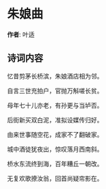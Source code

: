 # 朱娘曲

**作者**: 叶适

## 诗词内容

忆昔剪茅长桥滨，朱娘酒店相为邻。

自言三世充拍户，官抛万斛嗟长贫。

母年七十儿亦老，有孙更与当垆否。

后街新买双白泥，准拟设媒传归好。

由来世事随空花，成家不了翻破家。

城中酒徒犹夜出，惊叹落月西南斜。

桥水东流终到海，百年糟丘一朝改。

无复欢歌撩汝翁，回首尚疑帘影在。

